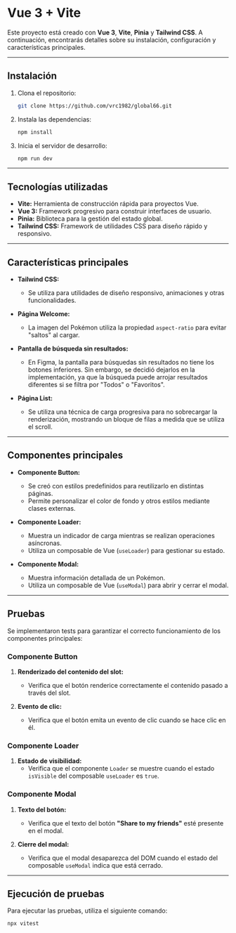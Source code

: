 # Vue 3 + Vite

Este proyecto está creado con **Vue 3**, **Vite**, **Pinia** y **Tailwind CSS**. A continuación, encontrarás detalles sobre su instalación, configuración y características principales.

---

## Instalación

1. Clona el repositorio:

    ```bash
    git clone https://github.com/vrc1982/global66.git
    ```

2. Instala las dependencias:

    ```bash
    npm install
    ```

3. Inicia el servidor de desarrollo:
    ```bash
    npm run dev
    ```

---

## Tecnologías utilizadas

-   **Vite:** Herramienta de construcción rápida para proyectos Vue.
-   **Vue 3:** Framework progresivo para construir interfaces de usuario.
-   **Pinia:** Biblioteca para la gestión del estado global.
-   **Tailwind CSS:** Framework de utilidades CSS para diseño rápido y responsivo.

---

## Características principales

-   **Tailwind CSS:**
    -   Se utiliza para utilidades de diseño responsivo, animaciones y otras funcionalidades.

-   **Página Welcome:**
    -   La imagen del Pokémon utiliza la propiedad `aspect-ratio` para evitar "saltos" al cargar.

-   **Pantalla de búsqueda sin resultados:**
    -   En Figma, la pantalla para búsquedas sin resultados no tiene los botones inferiores. Sin embargo, se decidió dejarlos en la implementación, ya que la búsqueda puede arrojar resultados diferentes si se filtra por "Todos" o "Favoritos".

-   **Página List:**
    -   Se utiliza una técnica de carga progresiva para no sobrecargar la renderización, mostrando un bloque de filas a medida que se utiliza el scroll.

---

## Componentes principales

-   **Componente Button:**
    -   Se creó con estilos predefinidos para reutilizarlo en distintas páginas.
    -   Permite personalizar el color de fondo y otros estilos mediante clases externas.

-   **Componente Loader:**
    -   Muestra un indicador de carga mientras se realizan operaciones asíncronas.
    -   Utiliza un composable de Vue (`useLoader`) para gestionar su estado.

-   **Componente Modal:**
    -   Muestra información detallada de un Pokémon.
    -   Utiliza un composable de Vue (`useModal`) para abrir y cerrar el modal.

---

## Pruebas

Se implementaron tests para garantizar el correcto funcionamiento de los componentes principales:

### **Componente Button**

1. **Renderizado del contenido del slot:**
    - Verifica que el botón renderice correctamente el contenido pasado a través del slot.

2. **Evento de clic:**
    - Verifica que el botón emita un evento de clic cuando se hace clic en él.

### **Componente Loader**

1. **Estado de visibilidad:**
    - Verifica que el componente `Loader` se muestre cuando el estado `isVisible` del composable `useLoader` es `true`.

### **Componente Modal**

1. **Texto del botón:**
    - Verifica que el texto del botón **"Share to my friends"** esté presente en el modal.

2. **Cierre del modal:**
    - Verifica que el modal desaparezca del DOM cuando el estado del composable `useModal` indica que está cerrado.

---

## Ejecución de pruebas

Para ejecutar las pruebas, utiliza el siguiente comando:

```bash
npx vitest
```
